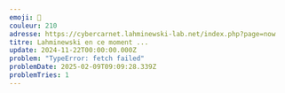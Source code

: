 ```yaml
---
emoji: 📡
couleur: 210
adresse: https://cybercarnet.lahminewski-lab.net/index.php?page=now
titre: Lahminewski en ce moment ...
update: 2024-11-22T00:00:00.000Z
problem: "TypeError: fetch failed"
problemDate: 2025-02-09T09:09:28.339Z
problemTries: 1
---
```


